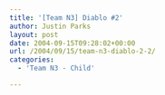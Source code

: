 ```yaml
---
title: '[Team N3] Diablo #2'
author: Justin Parks
layout: post
date: 2004-09-15T09:28:02+00:00
url: /2004/09/15/team-n3-diablo-2-2/
categories:
  - 'Team N3 - Child'

---
```

